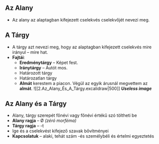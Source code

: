 ## Az Alany
- Az alany az alaptagban kifejezett cselekvés cselekvőjét nevezi meg.
## A Tárgy
- A tárgy azt nevezi meg, hogy az alaptagban kifejezett cselekvés mire irányul – mire hat.
- **Fajtái**:
	- **Eredménytárgy** – Képet fest.
	- **Iránytárgy** – Autót mos.
	- Határozott tárgy
	- Határozatlan tárgy
	- **Almát** kerestem a piacon. Végül az egyik árusnál megvettem az **almát**. 
![[2.Az_Alany_És_A_Tárgy.excalidraw|500]] ***Useless image***
## Az Alany és a Tárgy
- Alany, tárgy szerepét főnévi vagy főnévi értékű szó töltheti be
- **Alany ragja** – Ø *(zéró morféma)*
- **Tárgy ragja** – -t
- Ige és a cselekvést kifejező szavak bővítményei
- **Kapcsolatuk** – alaki, tehát szám -és személybéli és értelmi egyeztetés
